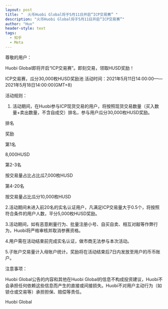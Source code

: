 ```yaml
---
layout: post
title: "  火币Huobi Global将于5月11日开启“ICP交易赛” "
description: "火币Huobi Global将于5月11日开启“ICP交易赛”"
author: "Hux"
header-style: text
tags:
  - 知乎
  - Meta
---
```


尊敬的用户：

Huobi Global即将开启“ICP交易赛”。即刻交易，领取HUSD奖励！

ICP交易赛，瓜分30,000枚HUSD奖励池
活动时间：2021年5月11日14:00:00——2021年5月18日14:00:00(GMT+8)

活动规则：

1. 活动期间，在Huobi参与ICP现货交易的用户，将按照现货交易数量（买入数量+卖出数量，不含自成交）排名，参与用户瓜分30,000枚HUSD奖励。

排名

奖励

第1名

8,000HUSD

第2-3名

按交易量占比占比瓜7,000枚HUSD

第4-20名

按交易量占比瓜分10,000枚HUSD

2.活动期间未进入前20名的实名认证用户，凡满足ICP交易量大于0.5个，将按照符合条件的用户人数，平分5,000枚HUSD奖励。

3.活动期间，如有恶意刷量行为、批量注册小号、自买自卖、相互对敲等作弊行为，Huobi将严格审核并取消参赛资格。

4.用户需在活动结束前完成实名认证，做市商无法参与本次活动。

5.子账户交易量计入母账户统计。奖励将在活动结束后7日内发放至用户的币币账户。

注意事项：

Huobi Global公告的内容和其他在Huobi Global的信息不构成投资建议，Huobi不会承担任何依赖这些信息而产生的直接或间接损失。Huobi不对用户主动行为（如锁仓或交易等）承担担保、赔偿等责任。

Huobi Global
